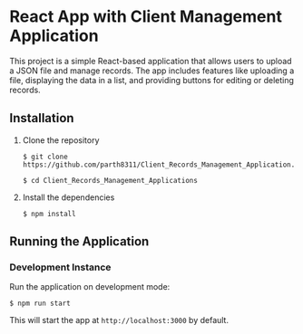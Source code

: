 # React App with Client Management Application

This project is a simple React-based application that allows users to upload a JSON file and manage records. The app includes features like uploading a file, displaying the data in a list, and providing buttons for editing or deleting records.

## Installation

1. Clone the repository

   ```shell
   $ git clone https://github.com/parth8311/Client_Records_Management_Application.git

   $ cd Client_Records_Management_Applications
   ```

2. Install the dependencies

   ```shell
   $ npm install
   ```

## Running the Application

### Development Instance

Run the application on development mode:

```shell
$ npm run start
```

This will start the app at `http://localhost:3000` by default.

